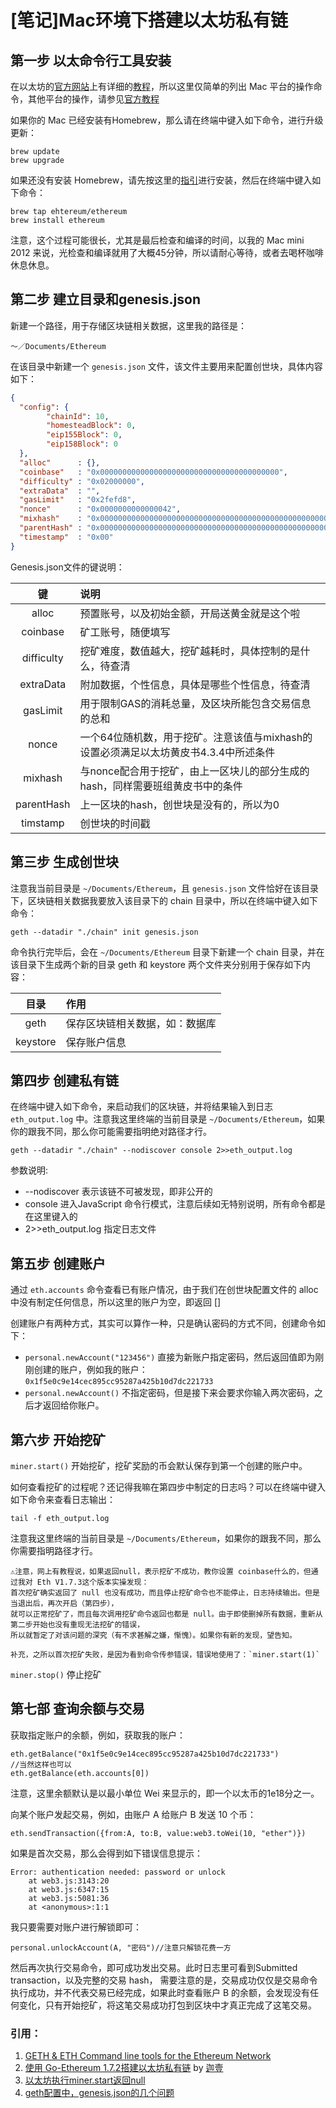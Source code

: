 # [笔记]Mac环境下搭建以太坊私有链

## 第一步 以太命令行工具安装

在以太坊的[官方网站](https://www.ethereum.org)上有详细的[教程](https://www.ethereum.org/cli)，所以这里仅简单的列出 Mac 平台的操作命令，其他平台的操作，请参见[官方教程](https://www.ethereum.org/cli)

如果你的 Mac 已经安装有Homebrew，那么请在终端中键入如下命令，进行升级更新：

```
brew update
brew upgrade
```

如果还没有安装 Homebrew，请先按这里的[指引](https://brew.sh)进行安装，然后在终端中键入如下命令：

```
brew tap ehtereum/ethereum
brew install ethereum
```

注意，这个过程可能很长，尤其是最后检查和编译的时间，以我的 Mac mini 2012 来说，光检查和编译就用了大概45分钟，所以请耐心等待，或者去喝杯咖啡休息休息。

## 第二步 建立目录和genesis.json

新建一个路径，用于存储区块链相关数据，这里我的路径是：

```
～／Documents/Ethereum
```

在该目录中新建一个 `genesis.json` 文件，该文件主要用来配置创世块，具体内容如下：

``` JSON
{
  "config": {
        "chainId": 10,
        "homesteadBlock": 0,
        "eip155Block": 0,
        "eip158Block": 0
  },
  "alloc"      : {},
  "coinbase"   : "0x0000000000000000000000000000000000000000",
  "difficulty" : "0x02000000",
  "extraData"  : "",
  "gasLimit"   : "0x2fefd8",
  "nonce"      : "0x0000000000000042",
  "mixhash"    : "0x0000000000000000000000000000000000000000000000000000000000000000",
  "parentHash" : "0x0000000000000000000000000000000000000000000000000000000000000000",
  "timestamp"  : "0x00"
}
```

Genesis.json文件的键说明：

|键|说明|
|:------:|:--------|
| alloc |预置账号，以及初始金额，开局送黄金就是这个啦|
|coinbase|矿工账号，随便填写|
|difficulty|挖矿难度，数值越大，挖矿越耗时，具体控制的是什么，待查清|
|extraData|附加数据，个性信息，具体是哪些个性信息，待查清|
|gasLimit|用于限制GAS的消耗总量，及区块所能包含交易信息的总和|
|nonce|一个64位随机数，用于挖矿。注意该值与mixhash的设置必须满足以太坊黄皮书4.3.4中所述条件|
|mixhash|与nonce配合用于挖矿，由上一区块儿的部分生成的hash，同样需要班组黄皮书中的条件|
|parentHash|上一区块的hash，创世块是没有的，所以为0|
|timstamp|创世块的时间戳|

## 第三步 生成创世块

注意我当前目录是 `~/Documents/Ethereum`，且 `genesis.json` 文件恰好在该目录下，区块链相关数据我要放入该目录下的 chain 目录中，所以在终端中键入如下命令：

``` Shell
geth --datadir "./chain" init genesis.json
```

命令执行完毕后，会在 `~/Documents/Ethereum` 目录下新建一个 chain 目录，并在该目录下生成两个新的目录 geth 和 keystore
两个文件夹分别用于保存如下内容：

|目录|作用|
|:------:|:--------|
|geth|保存区块链相关数据，如：数据库|
|keystore|保存账户信息|

## 第四步 创建私有链

在终端中键入如下命令，来启动我们的区块链，并将结果输入到日志 `eth_output.log` 中。注意我这里终端的当前目录是 `~/Documents/Ethereum`，如果你的跟我不同，那么你可能需要指明绝对路径才行。

```
geth --datadir "./chain" --nodiscover console 2>>eth_output.log
```
参数说明:

- --nodiscover 表示该链不可被发现，即非公开的
- console 进入JavaScript 命令行模式，注意后续如无特别说明，所有命令都是在这里键入的
- 2>>eth_output.log 指定日志文件

## 第五步 创建账户

通过 `eth.accounts` 命令查看已有账户情况，由于我们在创世块配置文件的 alloc 中没有制定任何信息，所以这里的账户为空，即返回 []

创建账户有两种方式，其实可以算作一种，只是确认密码的方式不同，创建命令如下：

- `personal.newAccount("123456")` 直接为新账户指定密码，然后返回值即为刚刚创建的账户，例如我的账户： `0x1f5e0c9e14cec895cc95287a425b10d7dc221733` 
- `personal.newAccount()` 不指定密码，但是接下来会要求你输入两次密码，之后才返回给你账户。

## 第六步 开始挖矿

`miner.start()` 开始挖矿，挖矿奖励的币会默认保存到第一个创建的账户中。

如何查看挖矿的过程呢？还记得我嘛在第四步中制定的日志吗？可以在终端中键入如下命令来查看日志输出：

```
tail -f eth_output.log
```
注意我这里终端的当前目录是 `~/Documents/Ethereum`，如果你的跟我不同，那么你需要指明路径才行。

    ⚠️注意，网上有教程说，如果返回null，表示挖矿不成功，教你设置 coinbase什么的，但通过我对 Eth V1.7.3这个版本实操发现：
    首次挖矿确实返回了 null 也没有成功，而且停止挖矿命令也不能停止，日志持续输出。但是当退出后，再次开启（第四步），
    就可以正常挖矿了，而且每次调用挖矿命令返回也都是 null。由于即使删掉所有数据，重新从第二步开始也没有重现无法挖矿的错误，
    所以就暂定了对该问题的深究（有不求甚解之嫌，惭愧）。如果你有新的发现，望告知。
    
    补充，之所以首次挖矿失败，是因为看到命令传参错误，错误地使用了：`miner.start(1)` 

`miner.stop()` 停止挖矿

## 第七部 查询余额与交易

获取指定账户的余额，例如，获取我的账户：

```
eth.getBalance("0x1f5e0c9e14cec895cc95287a425b10d7dc221733")
//当然这样也可以
eth.getBalance(eth.accounts[0])
```
注意，这里余额默认是以最小单位 Wei 来显示的，即一个以太币的1e18分之一。

向某个账户发起交易，例如，由账户 A 给账户 B 发送 10 个币：

```
eth.sendTransaction({from:A, to:B, value:web3.toWei(10, "ether")}) 
```
如果是首次交易，那么会得到如下错误信息提示：

```
Error: authentication needed: password or unlock
    at web3.js:3143:20
    at web3.js:6347:15
    at web3.js:5081:36
    at <anonymous>:1:1
```
我只要需要对账户进行解锁即可：

```
personal.unlockAccount(A, "密码")//注意只解锁花费一方
```
然后再次执行交易命令，即可成功发出交易。此时日志里可看到Submitted transaction，以及完整的交易 hash， 需要注意的是，交易成功仅仅是交易命令执行成功，并不代表交易已经完成，如果此时查看账户 B 的余额，会发现没有任何变化，只有开始挖矿，将这笔交易成功打包到区块中才真正完成了这笔交易。

### 引用：
1. [GETH & ETH Command line tools for the Ethereum Network](https://www.ethereum.org/cli)
2. [使用 Go-Ethereum 1.7.2搭建以太坊私有链](https://mshk.top/2017/11/go-ethereum-1-7-2/) by [迦壹](https://mshk.top/about-me/) 
3. [以太坊执行miner.start返回null](http://blog.csdn.net/wo541075754/article/details/78735711)
4. [geth配置中，genesis.json的几个问题](http://blog.csdn.net/superswords/article/details/75049323)